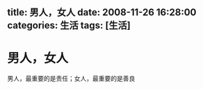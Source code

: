 title: 男人，女人
date: 2008-11-26 16:28:00
categories:  生活
tags: [生活]
---

# 男人，女人
男人，最重要的是责任；女人，最重要的是善良